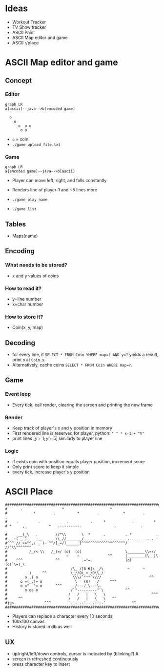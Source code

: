 # Ideas
- Workout Tracker
- TV Show tracker
- ASCII Paint
- ASCII Map editor and game
- ASCII r/place

# ASCII Map editor and game

## Concept

### Editor

```mermaid
graph LR
a[ascii]--java-->b[encoded game]
```
```
  o
    o
      o  o o
       o o
```

- `o` = coin
- `./game upload file.txt`

### Game

```mermaid
graph LR
a[encoded game]--java-->b[ascii]
```

- Player can move left, right, and falls constantly
- Renders line of player-1 and ~5 lines more

- `./game play name`
- `./game list`

## Tables

- Maps(name)

## Encoding

### What needs to be stored?
- x and y values of coins

### How to read it?
- y=line number
- x=char number

### How to store it?
- Coin(x, y, map)

## Decoding

- for every line, if `SELECT * FROM Coin WHERE map=? AND y=?` yields a result, print `o` at `Coin.x`.
- Alternatively, cache coins `SELECT * FROM Coin WHERE map=?`.

## Game

### Event loop

- Every tick, call render, clearing the screen and printing the new frame

### Render

- Keep track of player's x and y position in memory
- First rendered line is reserved for player, python: `" " * x-1 + "V"`
- print lines $[y+1; y+5]$ similarly to player line

### Logic

- if exists coin with position equals player position, increment score
- Only print score to keep it simple
- every tick, increase player's y position

# ASCII Place

```
############################################################################
#      .                  *                     *                   
#            *        .          *        .           *        .       .
#    .         .            .          .     *            .         *
# *     ,_          *   .-.-------.               .           .          .
#     __(_\   .        //^\\       \  *      .         . *           . 
#   ~( _ )    ___      \\_//_______/                    .--------.-.
#^^^ // >>^^,/ _ )~ ^^/[_=/]______]^^^^^^^^^^^^^^^^^^^^/        //^\\^^^^^^^
#          /_/< \\   /_(=/ (o)  (o)                    \________\\=//
#                           ~    ~             ^^      [________[\__]\
#    ^^^               ^^          .="=.               (o)    (o)`\=)_\
#                             /\_ /|6 6|\ _/\           ~      ~
#          )     ^^           \_//O\_+_/O\\_/
#        o ,( o                \\\/`"""`\///                      ^^
#      o =(_,)= o               \   ($)   /     ^^^
#      o ="  "= o      ^^^     ./---/_\---\.
#        o oo o               /`"---------"`\          ^^  
#                            /   /   |   \   \                     ^^^
#     ^^                     /   /   |   \   \   ^^
#jgs              ^^^        `._._.-'-._.-'-.'            ^^
##############################################################################
```

- Players can replace a character every 10 seconds
- 100x100 canvas
- History is stored in db as well

## UX

- up/right/left/down controls, cursor is indicated by (blinking?) #
- screen is refreshed continuously
- press character key to insert